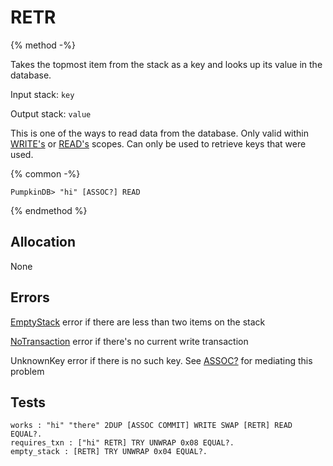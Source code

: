 # RETR

{% method -%}

Takes the topmost item from the stack as a key and looks
up its value in the database.

Input stack: `key`

Output stack: `value`

This is one of the ways to read data from the database.
Only valid within [WRITE's](WRITE.md) or [READ's](READ.md) scopes.
Can only be used to retrieve keys that were used.

{% common -%}

```
PumpkinDB> "hi" [ASSOC?] READ
```

{% endmethod %}

## Allocation

None

## Errors

[EmptyStack](./errors/EmptyStack.md) error if there are less than two items on the stack

[NoTransaction](./errors/NoTransaction.md) error if there's no current write transaction

UnknownKey error if there is no such key. See [ASSOC?](ASSOCQ.md)
for mediating this problem

## Tests

```test
works : "hi" "there" 2DUP [ASSOC COMMIT] WRITE SWAP [RETR] READ EQUAL?.
requires_txn : ["hi" RETR] TRY UNWRAP 0x08 EQUAL?.
empty_stack : [RETR] TRY UNWRAP 0x04 EQUAL?.
```
